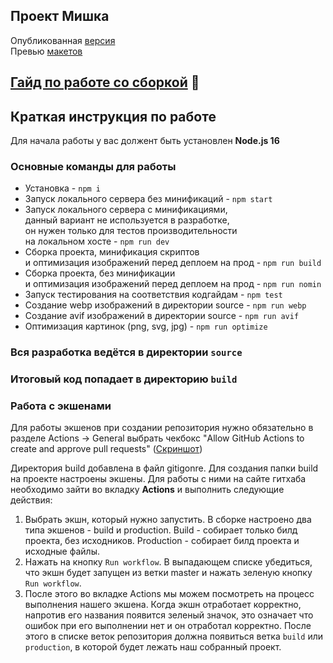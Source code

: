 ## Проект Мишка
Опубликованная [версия](https://konovalov-as.github.io/htmlacademy-bear/) <br>
Превью [макетов](https://github.com/konovalov-as/htmlacademy-bear/tree/main/layouts-preview)

## [Гайд по работе со сборкой](/GUIDE.md) 📕

## Краткая инструкция по работе
Для начала работы у вас должент быть установлен **Node.js 16**

### Основные команды для работы
- Установка - `npm i`
- Запуск локального сервера без минификаций - `npm start`
- Запуск локального сервера c минификациями, <br>
данный вариант не используется в разработке, <br>
он нужен только для тестов производительности <br>
на локальном хосте  - `npm run dev`
- Сборка проекта, минификация скриптов <br>
и оптимизация изображений перед деплоем на прод - `npm run build`
- Сборка проекта, без минификации <br>
и оптимизация изображений перед деплоем на прод - `npm run nomin`
- Запуск тестирования на соответствия кодгайдам - `npm test`
- Создание webp изображений в директории source - `npm run webp`
- Создание avif изображений в директории source - `npm run avif`
- Оптимизация картинок (png, svg, jpg) - `npm run optimize`

### Вся разработка ведётся в директории `source`
### Итоговый код попадает в директорию `build`

### Работа с экшенами
Для работы экшенов при создании репозитория нужно обязательно в разделе Actions -> General выбрать чекбокс "Allow GitHub Actions to create and approve pull requests" ([Скриншот](https://cln.sh/v99g2JdV))

Директория build добавлена в файл gitigonre. Для создания папки build на проекте настроены экшены.
Для работы с ними на сайте гитхаба необходимо зайти во вкладку **********************************Actions********************************** и выполнить следующие действия:
1. Выбрать экшн, который нужно запустить. В сборке настроено два типа экшенов - build и production. Build - собирает только билд проекта, без исходников. Production - собирает билд проекта и исходные файлы.
2. Нажать на кнопку `Run workflow`. В выпадающем списке убедиться, что экшн будет запущен из ветки master и нажать зеленую кнопку `Run workflow`.
3. После этого во вкладке Actions мы можем посмотреть на процесс выполнения нашего экшена. Когда экшн отработает корректно, напротив его названия появится зеленый значок, это означает что ошибок при его выполнении нет и он отработал корректно. После этого в списке веток репозитория должна появиться ветка `build` или `production`, в которой будет лежать наш собранный проект.
